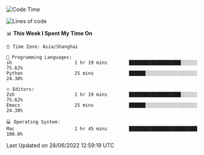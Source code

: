 <!--START_SECTION:waka-->
![Code Time](http://img.shields.io/badge/Code%20Time-741%20hrs%2059%20mins-blue)

![Lines of code](https://img.shields.io/badge/From%20Hello%20World%20I%27ve%20Written-22%20Thousand%20lines%20of%20code-blue)

📊 **This Week I Spent My Time On** 

```text
⌚︎ Time Zone: Asia/Shanghai

💬 Programming Languages: 
sh                       1 hr 19 mins        ███████████████████░░░░░░   75.62% 
Python                   25 mins             ██████░░░░░░░░░░░░░░░░░░░   24.38%

🔥 Editors: 
Zsh                      1 hr 19 mins        ███████████████████░░░░░░   75.62% 
Emacs                    25 mins             ██████░░░░░░░░░░░░░░░░░░░   24.38%

💻 Operating System: 
Mac                      1 hr 45 mins        █████████████████████████   100.0%

```


 Last Updated on 28/06/2022 12:59:19 UTC
<!--END_SECTION:waka-->
